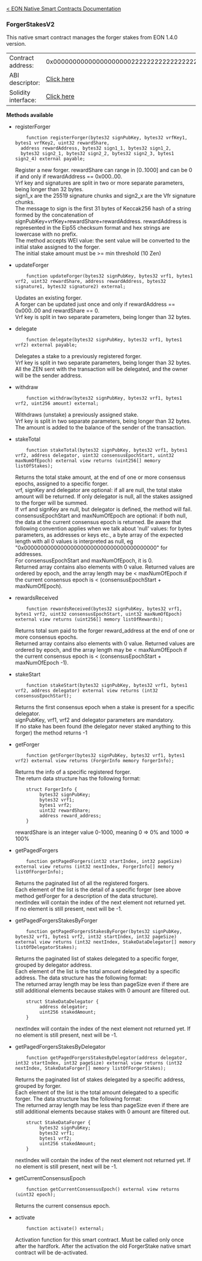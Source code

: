 [&lt; EON Native Smart Contracts Documentation](/doc/nativesc/index.md) 
### ForgerStakesV2

This native smart contract manages the forger stakes from EON 1.4.0 version.

|    |    | 
| --------             | -------      | 
| Contract address:    | 0x0000000000000000000022222222222222222333   | 
| ABI descriptor:       | [Click here](/doc/nativesc/contracts/ForgerStakesV2.json)   |
| Solidity interface:       | [Click here](/doc/nativesc/contracts/ForgerStakesV2.sol)   |

  

**Methods available**

- registerForger

          function registerForger(bytes32 signPubKey, bytes32 vrfKey1, bytes1 vrfKey2, uint32 rewardShare,
        address rewardAddress, bytes32 sign1_1, bytes32 sign1_2,
        bytes32 sign2_1, bytes32 sign2_2, bytes32 sign2_3, bytes1 sign2_4) external payable;
  
     Register a new forger.
     rewardShare can range in [0..1000] and can be 0 if and only if rewardAddress == 0x000..00.<br>
     Vrf key and signatures are split in two or more separate parameters, being longer than 32 bytes.<br>
     sign1_x are the 25519 signature chunks and sign2_x are the Vfr signature chunks.<br>
     The message to sign is the first 31 bytes of Keccak256 hash of a string formed by the concatenation
     of signPubKey+vrfKey+rewardShare+rewardAddress. rewardAddress is represented in the Eip55
     checksum format and hex strings are lowercase with no prefix.<br>
     The method accepts WEI value: the sent value will be converted to the initial stake assigned to the forger.<br>
     The initial stake amount must be >= min threshold (10 Zen)

- updateForger

          function updateForger(bytes32 signPubKey, bytes32 vrf1, bytes1 vrf2, uint32 rewardShare, address rewardAddress, bytes32 signature1, bytes32 signature2) external;

     Updates an existing forger.<br>
     A forger can be updated just once and only if rewardAddress == 0x000..00 and rewardShare == 0.<br>
     Vrf key is split in two separate parameters, being longer than 32 bytes.

- delegate

          function delegate(bytes32 signPubKey, bytes32 vrf1, bytes1 vrf2) external payable;
  
     Delegates a stake to a previously registered forger.<br>
     Vrf key is split in two separate parameters, being longer than 32 bytes.<br>
     All the ZEN sent with the transaction will be delegated, and the owner will be the sender address.

- withdraw

          function withdraw(bytes32 signPubKey, bytes32 vrf1, bytes1 vrf2, uint256 amount) external;
  
     Withdraws (unstake) a previously assigned stake.<br>
     Vrf key is split in two separate parameters, being longer than 32 bytes.<br>
     The amount is added to the balance of the sender of the transaction.

- stakeTotal

          function stakeTotal(bytes32 signPubKey, bytes32 vrf1, bytes1 vrf2, address delegator, uint32 consensusEpochStart, uint32 maxNumOfEpoch) external view returns (uint256[] memory listOfStakes);

     Returns the total stake amount, at the end of one or more consensus epochs, assigned to a specific forger.<br>
     vrf, signKey and delegator are optional: if all are null, the total stake amount will be returned. If only
     delegator is null, all the stakes assigned to the forger will be summed.<br>
     If vrf and signKey are null, but delegator is defined, the method will fail.<br>
     consensusEpochStart and maxNumOfEpoch are optional: if both null, the data at the current consensus epoch is returned.
     Be aware that following convention applies when we talk about 'null' values: for bytes parameters, as addresses or keys etc., a byte array of the expected length with all 0 values is interpreted as null, eg "0x0000000000000000000000000000000000000000" for addresses.<br>
     For consensusEpochStart and maxNumOfEpoch, it is 0.<br>
     Returned array contains also elements with 0 value. Returned values are ordered by epoch, and the array length may
     be < maxNumOfEpoch if the current consensus epoch is < (consensusEpochStart + maxNumOfEpoch).


- rewardsReceived

          function rewardsReceived(bytes32 signPubKey, bytes32 vrf1, bytes1 vrf2, uint32 consensusEpochStart, uint32 maxNumOfEpoch) external view returns (uint256[] memory listOfRewards);

     Returns total sum paid to the forger reward_address at the end of one or more consensus epochs.<br>
     Returned array contains also elements with 0 value. Returned values are ordered by epoch, and the array length may
     be < maxNumOfEpoch if the current consensus epoch is < (consensusEpochStart + maxNumOfEpoch -1).

- stakeStart

          function stakeStart(bytes32 signPubKey, bytes32 vrf1, bytes1 vrf2, address delegator) external view returns (int32 consensusEpochStart);

     Returns the first consensus epoch when a stake is present for a specific delegator.<br>
     signPubKey, vrf1, vrf2 and delegator parameters are mandatory.<br>
     If no stake has been found (the delegator never staked anything to this forger) the method returns -1
 
- getForger

          function getForger(bytes32 signPubKey, bytes32 vrf1, bytes1 vrf2) external view returns (ForgerInfo memory forgerInfo);

     Returns the info of a specific registered forger.<br>
     The return data structure has the following format:

          struct ForgerInfo {
               bytes32 signPubKey;
               bytes32 vrf1;
               bytes1 vrf2;
               uint32 rewardShare;
               address reward_address;
          }

     rewardShare is an integer value 0-1000, meaning 0 => 0% and 1000 => 100%

- getPagedForgers

          function getPagedForgers(int32 startIndex, int32 pageSize) external view returns (int32 nextIndex, ForgerInfo[] memory listOfForgerInfo);

     Returns the paginated list of all the registered forgers.<br>
     Each element of the list is the detail of a specific forger (see above method getForger for a description of the data structure).<br>
     nextIndex will contain the index of the next element not returned yet. <br>If no element is still present, next will be -1.


- getPagedForgersStakesByForger

          function getPagedForgersStakesByForger(bytes32 signPubKey, bytes32 vrf1, bytes1 vrf2, int32 startIndex, int32 pageSize) external view returns (int32 nextIndex, StakeDataDelegator[] memory listOfDelegatorStakes);
    
     Returns the paginated list of stakes delegated to a specific forger, grouped by delegator address.<br>
     Each element of the list is the total amount delegated by a specific address. The data structure has the following format:<br>
     The returned array length may be less than pageSize even if there are still additional elements because stakes with 0 amount are filtered out.

          struct StakeDataDelegator {
               address delegator;
               uint256 stakedAmount;
          }

     nextIndex will contain the index of the next element not returned yet. If no element is still present, next will be -1.

- getPagedForgersStakesByDelegator

          function getPagedForgersStakesByDelegator(address delegator, int32 startIndex, int32 pageSize) external view returns (int32 nextIndex, StakeDataForger[] memory listOfForgerStakes);

     Returns the paginated list of stakes delegated by a specific address, grouped by forger.<br>
     Each element of the list is the total amount delegated to  a specific forger. The data structure has the following format:<br>
     The returned array length may be less than pageSize even if there are still additional elements because stakes with 0 amount are filtered out.

     
          struct StakeDataForger {
               bytes32 signPubKey;
               bytes32 vrf1;
               bytes1 vrf2;
               uint256 stakedAmount;
          } 

     nextIndex will contain the index of the next element not returned yet. If no element is still present, next will be -1.

- getCurrentConsensusEpoch

          function getCurrentConsensusEpoch() external view returns (uint32 epoch);

     Returns the current consensus epoch.

- activate

          function activate() external;

     Activation function for this smart contract. Must be called only once after the hardfork. After the activation the old ForgerStake native smart contract will be de-activated.


    

    

    

    
    





